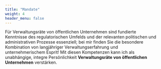 ```yaml
---
title: "Mandate"
weight: 4
header_menu: false
---
```

Für Verwaltungsräte von öffentlichen Unternehmen sind fundierte Kenntnisse des regulatorischen Umfelds und der relevanten politischen und administrativen Prozesse essenziell; bei mir finden Sie die besondere Kombination von langjähriger Verwaltungserfahrung und unternehmerischem Esprit! Mit diesen Kompetenzen kann ich als unabhängige, integre Persönlichkeit **Verwaltungsräte von öffentlichen Unternehmen** verstärken. 
